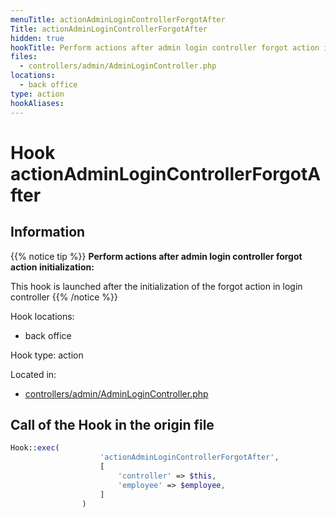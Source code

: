 ```yaml
---
menuTitle: actionAdminLoginControllerForgotAfter
Title: actionAdminLoginControllerForgotAfter
hidden: true
hookTitle: Perform actions after admin login controller forgot action initialization
files:
  - controllers/admin/AdminLoginController.php
locations:
  - back office
type: action
hookAliases:
---
```


# Hook actionAdminLoginControllerForgotAfter

## Information

{{% notice tip %}}
**Perform actions after admin login controller forgot action initialization:** 

This hook is launched after the initialization of the forgot action in login controller
{{% /notice %}}

Hook locations: 
  - back office

Hook type: action

Located in: 
  - [controllers/admin/AdminLoginController.php](https://github.com/PrestaShop/PrestaShop/blob/8.0.x/controllers/admin/AdminLoginController.php)

## Call of the Hook in the origin file

```php
Hook::exec(
                    'actionAdminLoginControllerForgotAfter',
                    [
                        'controller' => $this,
                        'employee' => $employee,
                    ]
                )
```